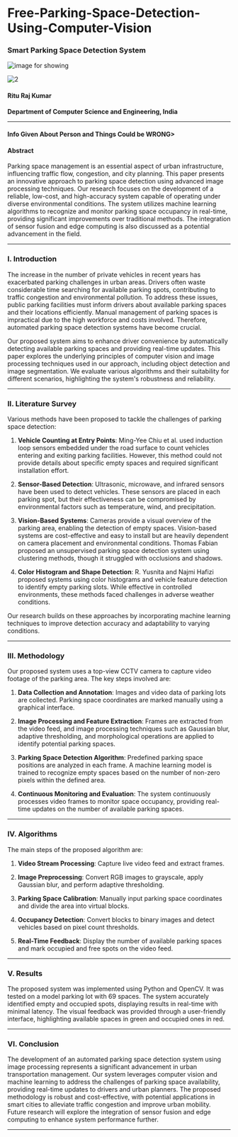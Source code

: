 # Free-Parking-Space-Detection-Using-Computer-Vision

### Smart Parking Space Detection System
![image for showing](https://github.com/RituRajKumarWork/Free-Parking-Space-Detection-Using-Computer-Vision/assets/126075558/a449ec6f-4cda-41ab-a99d-ca65ed890fde)

![2](https://github.com/RituRajKumarWork/Free-Parking-Space-Detection-Using-Computer-Vision/assets/126075558/c34849fd-9d0c-4b50-9b75-87077b20d0a8)


#### Ritu Raj Kumar  
**Department of Computer Science and Engineering, India**

---
#### Info Given About Person and Things Could be WRONG>
#### Abstract

Parking space management is an essential aspect of urban infrastructure, influencing traffic flow, congestion, and city planning. This paper presents an innovative approach to parking space detection using advanced image processing techniques. Our research focuses on the development of a reliable, low-cost, and high-accuracy system capable of operating under diverse environmental conditions. The system utilizes machine learning algorithms to recognize and monitor parking space occupancy in real-time, providing significant improvements over traditional methods. The integration of sensor fusion and edge computing is also discussed as a potential advancement in the field.

---

### I. Introduction

The increase in the number of private vehicles in recent years has exacerbated parking challenges in urban areas. Drivers often waste considerable time searching for available parking spots, contributing to traffic congestion and environmental pollution. To address these issues, public parking facilities must inform drivers about available parking spaces and their locations efficiently. Manual management of parking spaces is impractical due to the high workforce and costs involved. Therefore, automated parking space detection systems have become crucial.

Our proposed system aims to enhance driver convenience by automatically detecting available parking spaces and providing real-time updates. This paper explores the underlying principles of computer vision and image processing techniques used in our approach, including object detection and image segmentation. We evaluate various algorithms and their suitability for different scenarios, highlighting the system's robustness and reliability.

---

### II. Literature Survey

Various methods have been proposed to tackle the challenges of parking space detection:

1. **Vehicle Counting at Entry Points**: Ming-Yee Chiu et al. used induction loop sensors embedded under the road surface to count vehicles entering and exiting parking facilities. However, this method could not provide details about specific empty spaces and required significant installation effort.

2. **Sensor-Based Detection**: Ultrasonic, microwave, and infrared sensors have been used to detect vehicles. These sensors are placed in each parking spot, but their effectiveness can be compromised by environmental factors such as temperature, wind, and precipitation.

3. **Vision-Based Systems**: Cameras provide a visual overview of the parking area, enabling the detection of empty spaces. Vision-based systems are cost-effective and easy to install but are heavily dependent on camera placement and environmental conditions. Thomas Fabian proposed an unsupervised parking space detection system using clustering methods, though it struggled with occlusions and shadows.

4. **Color Histogram and Shape Detection**: R. Yusnita and Najmi Hafizi proposed systems using color histograms and vehicle feature detection to identify empty parking slots. While effective in controlled environments, these methods faced challenges in adverse weather conditions.

Our research builds on these approaches by incorporating machine learning techniques to improve detection accuracy and adaptability to varying conditions.

---

### III. Methodology

Our proposed system uses a top-view CCTV camera to capture video footage of the parking area. The key steps involved are:

1. **Data Collection and Annotation**: Images and video data of parking lots are collected. Parking space coordinates are marked manually using a graphical interface.

2. **Image Processing and Feature Extraction**: Frames are extracted from the video feed, and image processing techniques such as Gaussian blur, adaptive thresholding, and morphological operations are applied to identify potential parking spaces.

3. **Parking Space Detection Algorithm**: Predefined parking space positions are analyzed in each frame. A machine learning model is trained to recognize empty spaces based on the number of non-zero pixels within the defined area.

4. **Continuous Monitoring and Evaluation**: The system continuously processes video frames to monitor space occupancy, providing real-time updates on the number of available parking spaces.

---

### IV. Algorithms

The main steps of the proposed algorithm are:

1. **Video Stream Processing**: Capture live video feed and extract frames.

2. **Image Preprocessing**: Convert RGB images to grayscale, apply Gaussian blur, and perform adaptive thresholding.

3. **Parking Space Calibration**: Manually input parking space coordinates and divide the area into virtual blocks.

4. **Occupancy Detection**: Convert blocks to binary images and detect vehicles based on pixel count thresholds.

5. **Real-Time Feedback**: Display the number of available parking spaces and mark occupied and free spots on the video feed.

---

### V. Results

The proposed system was implemented using Python and OpenCV. It was tested on a model parking lot with 69 spaces. The system accurately identified empty and occupied spots, displaying results in real-time with minimal latency. The visual feedback was provided through a user-friendly interface, highlighting available spaces in green and occupied ones in red.

---

### VI. Conclusion

The development of an automated parking space detection system using image processing represents a significant advancement in urban transportation management. Our system leverages computer vision and machine learning to address the challenges of parking space availability, providing real-time updates to drivers and urban planners. The proposed methodology is robust and cost-effective, with potential applications in smart cities to alleviate traffic congestion and improve urban mobility. Future research will explore the integration of sensor fusion and edge computing to enhance system performance further.

---
